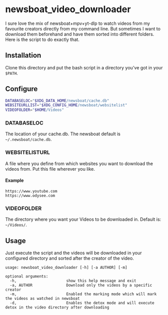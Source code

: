 # newsboat_video_downloader
I sure love the mix of newsboat+mpv+yt-dlp to watch videos from my favourite creators directly from my command line. But sometimes I want to download them beforehand and have them sorted into different folders. Here is the script to do exactly that.

## Installation
Clone this directory and put the bash script in a directory you've got in your `$PATH`.

## Configure
```bash
DATABASELOC="$XDG_DATA_HOME/newsboat/cache.db"
WEBSITEURLLIST="$XDG_CONFIG_HOME/newsboat/websitelist"
VIDEOFOLDER="$HOME/Videos"
```

### DATABASELOC
The location of your cache.db. The newsboat default is `~/.newsboat/cache.db`.

### WEBSITELISTURL
A file where you define from which websites you want to download the videos from. Put this file wherever you like.

#### Example
```
https://www.youtube.com
https://www.odysee.com
```

### VIDEOFOLDER
The directory where you want your Videos to be downloaded in. Default is: `~/Videos/`.

## Usage
Just execute the script and the videos will be downloaded in your configured directory and sorted after the creator of the video.

```
usage: newsboat_video_downloader [-h] [-a AUTHOR] [-m]

optional arguments:
  -h,                      show this help message and exit
  -a, AUTHOR               Download only the videos by a specific creator
  -m,                      Enabled the marking mode which will mark the videos as watched in newsboat
  -d,                      Enables the detox mode and will execute detox in the video directory after downloading
```
